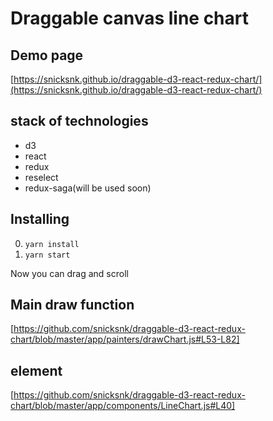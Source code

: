# Draggable canvas line chart

## Demo page

[https://snicksnk.github.io/draggable-d3-react-redux-chart/](https://snicksnk.github.io/draggable-d3-react-redux-chart/)

## stack of technologies

- d3
- react
- redux
- reselect
- redux-saga(will be used soon)

## Installing
0. ```yarn install```
0. ```yarn start```

Now you can drag and scroll

## Main draw function

[https://github.com/snicksnk/draggable-d3-react-redux-chart/blob/master/app/painters/drawChart.js#L53-L82]

## <canvas> element
[https://github.com/snicksnk/draggable-d3-react-redux-chart/blob/master/app/components/LineChart.js#L40]



